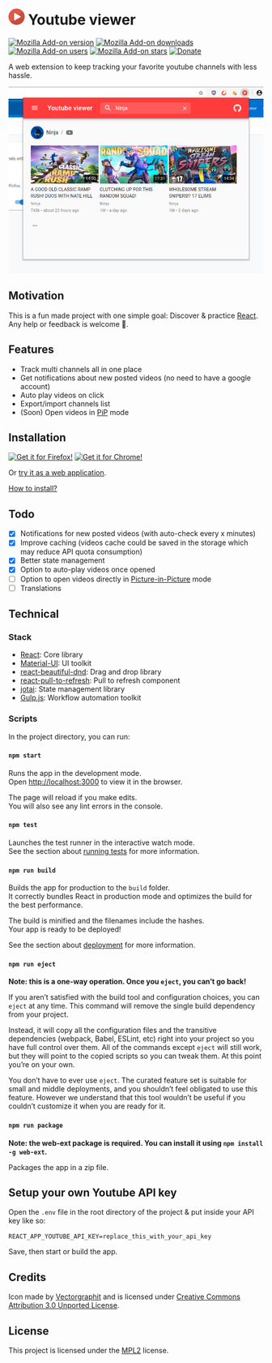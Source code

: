 # <img src="public/icons/128.png" alt="icon" width="32"/> Youtube viewer

[![Mozilla Add-on version](https://img.shields.io/amo/v/yt-viewer.svg)](https://addons.mozilla.org/firefox/addon/yt-viewer/?src=external-github-shield-downloads)
[![Mozilla Add-on downloads](https://img.shields.io/amo/dw/yt-viewer.svg)](https://addons.mozilla.org/firefox/addon/yt-viewer/?src=external-github-shield-downloads)
[![Mozilla Add-on users](https://img.shields.io/amo/users/yt-viewer.svg)](https://addons.mozilla.org/firefox/addon/yt-viewer/statistics/)
[![Mozilla Add-on stars](https://img.shields.io/amo/stars/yt-viewer.svg)](https://addons.mozilla.org/firefox/addon/yt-viewer/reviews/)
[![Donate](https://img.shields.io/badge/PayPal-Donate-gray.svg?style=flat&logo=paypal&colorA=0071bb&logoColor=fff)](https://www.paypal.me/axeldev)

A web extension to keep tracking your favorite youtube channels with less hassle.

![screenshot](screenshots/popup.png)

## Motivation

This is a fun made project with one simple goal: Discover & practice [React](https://reactjs.org/). Any help or feedback is welcome :pray:.

## Features

- Track multi channels all in one place
- Get notifications about new posted videos (no need to have a google account)
- Auto play videos on click
- Export/import channels list
- (Soon) Open videos in [PiP](https://support.mozilla.org/en-US/kb/about-picture-picture-firefox) mode

## Installation

[![Get it for Firefox!](https://addons.cdn.mozilla.net/static/img/addons-buttons/AMO-button_1.png)](https://addons.mozilla.org/firefox/addon/yt-viewer/?src=external-github-download)
[![Get it for Chrome!](https://i.imgur.com/B0i5sn3.png)](https://github.com/AXeL-dev/youtube-viewer/releases)

Or [try it as a web application](https://axel-dev.github.io/youtube-viewer/).

[How to install?](https://github.com/AXeL-dev/install-webextension)

## Todo

- [x] Notifications for new posted videos (with auto-check every x minutes)
- [x] Improve caching (videos cache could be saved in the storage which may reduce API quota consumption)
- [x] Better state management
- [x] Option to auto-play videos once opened
- [ ] Option to open videos directly in [Picture-in-Picture](https://w3c.github.io/picture-in-picture/) mode
- [ ] Translations

## Technical

### Stack

- [React](https://reactjs.org/): Core library
- [Material-UI](https://material-ui.com/): UI toolkit
- [react-beautiful-dnd](https://github.com/atlassian/react-beautiful-dnd): Drag and drop library
- [react-pull-to-refresh](https://github.com/bryaneaton13/react-pull-to-refresh): Pull to refresh component
- [jotai](https://github.com/pmndrs/jotai): State management library
- [Gulp.js](https://gulpjs.com/): Workflow automation toolkit

### Scripts

In the project directory, you can run:

#### `npm start`

Runs the app in the development mode.\
Open [http://localhost:3000](http://localhost:3000) to view it in the browser.

The page will reload if you make edits.\
You will also see any lint errors in the console.

#### `npm test`

Launches the test runner in the interactive watch mode.\
See the section about [running tests](https://facebook.github.io/create-react-app/docs/running-tests) for more information.

#### `npm run build`

Builds the app for production to the `build` folder.\
It correctly bundles React in production mode and optimizes the build for the best performance.

The build is minified and the filenames include the hashes.\
Your app is ready to be deployed!

See the section about [deployment](https://facebook.github.io/create-react-app/docs/deployment) for more information.

#### `npm run eject`

**Note: this is a one-way operation. Once you `eject`, you can’t go back!**

If you aren’t satisfied with the build tool and configuration choices, you can `eject` at any time. This command will remove the single build dependency from your project.

Instead, it will copy all the configuration files and the transitive dependencies (webpack, Babel, ESLint, etc) right into your project so you have full control over them. All of the commands except `eject` will still work, but they will point to the copied scripts so you can tweak them. At this point you’re on your own.

You don’t have to ever use `eject`. The curated feature set is suitable for small and middle deployments, and you shouldn’t feel obligated to use this feature. However we understand that this tool wouldn’t be useful if you couldn’t customize it when you are ready for it.

#### `npm run package`

**Note: the web-ext package is required. You can install it using `npm install -g web-ext`.**

Packages the app in a zip file.

## Setup your own Youtube API key

Open the `.env` file in the root directory of the project & put inside your API key like so:

```
REACT_APP_YOUTUBE_API_KEY=replace_this_with_your_api_key
```

Save, then start or build the app.

## Credits

Icon made by [Vectorgraphit](https://www.iconfinder.com/vectorgraphit) and is licensed under [Creative Commons Attribution 3.0 Unported License](https://creativecommons.org/licenses/by/3.0/).

## License

This project is licensed under the [MPL2](LICENSE) license.
